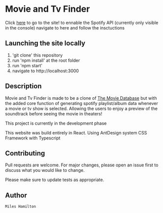 # Movie and Tv Finder

Click [here](http://movie-tv-finder.surge.sh/) to go to the site!
to ennable the Spotify API (currently only visible in the console) navigate to here and follow the insctuctions

## Launching the site locally

1. 'git clone' this repository
2. run 'npm install' at the root folder
3. run 'npm start'
4. navigate to http://localhost:3000

## Description

Movie and Tv Finder is made to be a clone of [The Movie Database](https://www.themoviedb.org/?language=en-US) but with the added core function of generating spotify playlist/album data whenever a movie or tv show is selected. Allowing the users to enjoy a preview of the soundtrack before seeing the movie in theaters!

This project is currently in the development phase

This website was build entirely in React. Using AntDesign system CSS Framework with Typescript

## Contributing

Pull requests are welcome. For major changes, please open an issue first to discuss what you would like to change.

Please make sure to update tests as appropriate.

## Author

    Miles Hamilton
